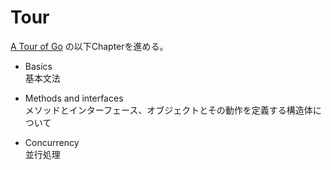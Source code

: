 # Tour

[A Tour of Go](https://go-tour-jp.appspot.com/list) の以下Chapterを進める。

- Basics  
  基本文法

- Methods and interfaces  
  メソッドとインターフェース、オブジェクトとその動作を定義する構造体について

- Concurrency  
  並行処理
  